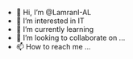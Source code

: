 - 👋 Hi, I’m @LamranI-AL
- 👀 I’m interested in IT
- 🌱 I’m currently learning 
- 💞️ I’m looking to collaborate on ...
- 📫 How to reach me ...

<!---
LamranI-AL/LamranI-AL is a ✨ special ✨ repository because its `README.md` (this file) appears on your GitHub profile.
You can click the Preview link to take a look at your changes.
--->
